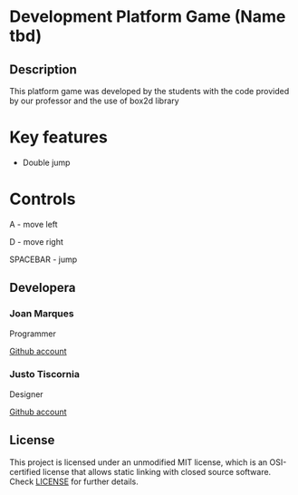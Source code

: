 # Development Platform Game (Name tbd)

## Description 

This platform game was developed by the students with the code provided by our professor and the use of box2d library

# Key features

- Double jump

# Controls

A - move left

D - move right

SPACEBAR - jump

## Developera

### Joan Marques
Programmer

[Github account](https://github.com/joanmarquesbesses)

### Justo Tiscornia
Designer

[Github account](https://github.com/Jusstox)

## License

This project is licensed under an unmodified MIT license, which is an OSI-certified license that allows static linking with closed source software. Check [LICENSE]() for further details.
